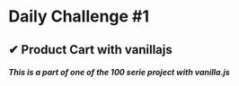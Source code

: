 # Daily Challenge #1
## ✔ Product Cart with vanillajs
##### This is a part of one of the 100 serie project with vanilla.js 
